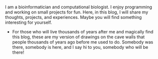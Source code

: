 I am a bioinformatician and computational biologist. I enjoy programming and working on small projects for fun. Here, in this blog, I will share my thoughts, projects, and experiences. Maybe you will find something interesting for yourself.

* For those who will live thousands of years after me and magically find this blog, these are my version of drawings on the cave walls that people thousands of years ago before me used to do. Somebody was there, somebody is here, and I say hi to you, somebody who will be there!
